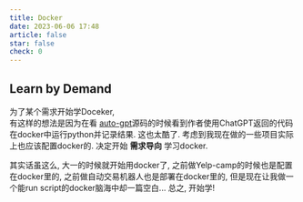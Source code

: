 ```yaml
---
title: Docker
date: 2023-06-06 17:48
article: false
star: false
check: 0
---
```


## Learn by Demand
为了某个需求开始学Doceker,  
有这样的想法是因为在看 [auto-gpt](../../开源项目/Auto-GPT源码解析.md#autoagent%20-%20Commit%202c6338)源码的时候看到作者使用ChatGPT返回的代码在docker中运行python并记录结果. 这也太酷了. 考虑到我现在做的一些项目实际上也应该配置docker的. 决定开始 **需求导向** 学习docker. 

其实话虽这么, 大一的时候就开始用docker了, 之前做Yelp-camp的时候也是配置在docker里的, 之前做自动交易机器人也是部署在docker里的, 但是现在让我做一个能run script的docker脑海中却一篇空白... 总之, 开始学!

